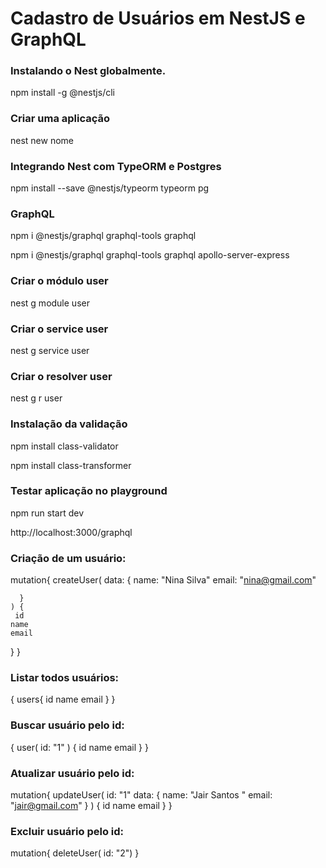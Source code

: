# Cadastro de Usuários em NestJS e GraphQL

### Instalando o Nest globalmente.
npm install -g @nestjs/cli

### Criar uma aplicação
nest new nome

### Integrando Nest com TypeORM e Postgres
npm install --save @nestjs/typeorm typeorm pg

### GraphQL
npm i @nestjs/graphql graphql-tools graphql

npm i @nestjs/graphql graphql-tools graphql apollo-server-express

### Criar o módulo user
nest g module user

### Criar o service user
nest g service user

### Criar o resolver user
nest g r user

### Instalação da validação
npm install class-validator

npm install class-transformer

### Testar aplicação no playground
npm run start dev

http://localhost:3000/graphql

### Criação de um usuário:
mutation{
    createUser(
      data: {
        name: "Nina Silva"
        email: "nina@gmail.com"
        
      }
    ) {
     id
    name
    email
  }
}

### Listar todos usuários:
{
  users{
    id
    name
    email
  }
}

### Buscar usuário pelo id:
{
  user(
    id: "1"
  ) {
    id
    name
    email
  }
}

### Atualizar usuário pelo id:
mutation{
  updateUser(
    id: "1"
    data:  {
      name: "Jair Santos "
      email: "jair@gmail.com"
    }
  ) {
     id
    name
    email
  }
}

### Excluir usuário pelo id:
mutation{
  deleteUser(
    id: "2") 
}
